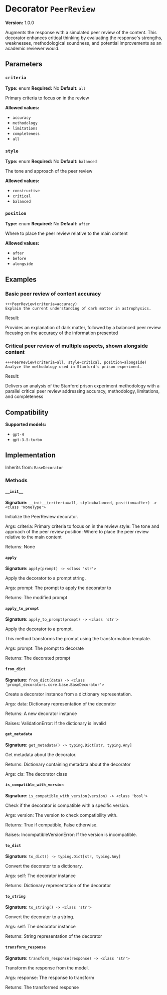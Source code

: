 # Decorator `PeerReview`

**Version:** 1.0.0

Augments the response with a simulated peer review of the content. This decorator enhances critical thinking by evaluating the response's strengths, weaknesses, methodological soundness, and potential improvements as an academic reviewer would.

## Parameters

### `criteria`

**Type:** enum
**Required:** No
**Default:** `all`

Primary criteria to focus on in the review

**Allowed values:**

- `accuracy`
- `methodology`
- `limitations`
- `completeness`
- `all`

### `style`

**Type:** enum
**Required:** No
**Default:** `balanced`

The tone and approach of the peer review

**Allowed values:**

- `constructive`
- `critical`
- `balanced`

### `position`

**Type:** enum
**Required:** No
**Default:** `after`

Where to place the peer review relative to the main content

**Allowed values:**

- `after`
- `before`
- `alongside`

## Examples

### Basic peer review of content accuracy

```
+++PeerReview(criteria=accuracy)
Explain the current understanding of dark matter in astrophysics.
```

Result:

Provides an explanation of dark matter, followed by a balanced peer review focusing on the accuracy of the information presented

### Critical peer review of multiple aspects, shown alongside content

```
+++PeerReview(criteria=all, style=critical, position=alongside)
Analyze the methodology used in Stanford's prison experiment.
```

Result:

Delivers an analysis of the Stanford prison experiment methodology with a parallel critical peer review addressing accuracy, methodology, limitations, and completeness

## Compatibility

**Supported models:**

- `gpt-4`
- `gpt-3.5-turbo`

## Implementation

Inherits from: `BaseDecorator`

### Methods

#### `__init__`

**Signature:** `__init__(criteria=all, style=balanced, position=after) -> <class 'NoneType'>`

Initialize the PeerReview decorator.

Args:
    criteria: Primary criteria to focus on in the review
    style: The tone and approach of the peer review
    position: Where to place the peer review relative to the main content


Returns:
    None

#### `apply`

**Signature:** `apply(prompt) -> <class 'str'>`

Apply the decorator to a prompt string.

Args:
    prompt: The prompt to apply the decorator to


Returns:
    The modified prompt

#### `apply_to_prompt`

**Signature:** `apply_to_prompt(prompt) -> <class 'str'>`

Apply the decorator to a prompt.

This method transforms the prompt using the transformation template.

Args:
    prompt: The prompt to decorate

Returns:
    The decorated prompt

#### `from_dict`

**Signature:** `from_dict(data) -> <class 'prompt_decorators.core.base.BaseDecorator'>`

Create a decorator instance from a dictionary representation.

Args:
    data: Dictionary representation of the decorator

Returns:
    A new decorator instance

Raises:
    ValidationError: If the dictionary is invalid

#### `get_metadata`

**Signature:** `get_metadata() -> typing.Dict[str, typing.Any]`

Get metadata about the decorator.

Returns:
    Dictionary containing metadata about the decorator


Args:
    cls: The decorator class

#### `is_compatible_with_version`

**Signature:** `is_compatible_with_version(version) -> <class 'bool'>`

Check if the decorator is compatible with a specific version.

Args:
    version: The version to check compatibility with.


Returns:
    True if compatible, False otherwise.


Raises:
    IncompatibleVersionError: If the version is incompatible.

#### `to_dict`

**Signature:** `to_dict() -> typing.Dict[str, typing.Any]`

Convert the decorator to a dictionary.

Args:
    self: The decorator instance

Returns:
    Dictionary representation of the decorator

#### `to_string`

**Signature:** `to_string() -> <class 'str'>`

Convert the decorator to a string.

Args:
    self: The decorator instance

Returns:
    String representation of the decorator

#### `transform_response`

**Signature:** `transform_response(response) -> <class 'str'>`

Transform the response from the model.

Args:
    response: The response to transform

Returns:
    The transformed response
